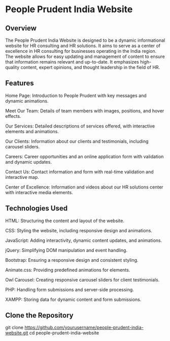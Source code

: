 # People Prudent India Website

## Overview
The People Prudent India Website is designed to be a dynamic informational website for HR consulting and HR solutions. It aims to serve as a center of excellence in HR consulting for businesses operating in the India region. The website allows for easy updating and management of content to ensure that information remains relevant and up-to-date. It emphasizes high-quality content, expert opinions, and thought leadership in the field of HR.


## Features
Home Page: Introduction to People Prudent with key messages and dynamic animations.

Meet Our Team: Details of team members with images, positions, and hover effects.

Our Services: Detailed descriptions of services offered, with interactive elements and animations.

Our Clients: Information about our clients and testimonials, including carousel sliders.

Careers: Career opportunities and an online application form with validation and dynamic updates.

Contact Us: Contact information and form with real-time validation and interactive map.

Center of Excellence: Information and videos about our HR solutions center with interactive media elements.


## Technologies Used
HTML: Structuring the content and layout of the website.

CSS: Styling the website, including responsive design and animations.

JavaScript: Adding interactivity, dynamic content updates, and animations.

jQuery: Simplifying DOM manipulation and event handling.

Bootstrap: Ensuring a responsive design and consistent styling.

Animate.css: Providing predefined animations for elements.

Owl Carousel: Creating responsive carousel sliders for client testimonials.

PHP: Handling form submissions and server-side processing.

XAMPP: Storing data for dynamic content and form submissions.


## Clone the Repository
git clone https://github.com/yourusername/people-prudent-india-website.git
cd people-prudent-india-website
